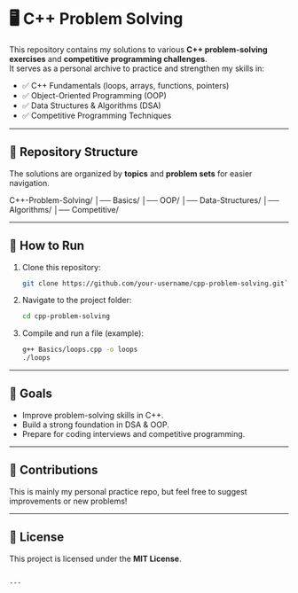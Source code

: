 
# 🖥️ C++ Problem Solving

This repository contains my solutions to various **C++ problem-solving exercises** and **competitive programming challenges**.  
It serves as a personal archive to practice and strengthen my skills in:

- ✅ C++ Fundamentals (loops, arrays, functions, pointers)  
- ✅ Object-Oriented Programming (OOP)  
- ✅ Data Structures & Algorithms (DSA)  
- ✅ Competitive Programming Techniques  

---

## 📂 Repository Structure
The solutions are organized by **topics** and **problem sets** for easier navigation.


C++-Problem-Solving/
│── Basics/
│── OOP/
│── Data-Structures/
│── Algorithms/
│── Competitive/


---

## 🚀 How to Run
1. Clone this repository:
   ```bash
   git clone https://github.com/your-username/cpp-problem-solving.git```

2. Navigate to the project folder:

   ```bash
   cd cpp-problem-solving
   ```
3. Compile and run a file (example):

   ```bash
   g++ Basics/loops.cpp -o loops
   ./loops
   ```

---

## 🎯 Goals

* Improve problem-solving skills in C++.
* Build a strong foundation in DSA & OOP.
* Prepare for coding interviews and competitive programming.

---

## 🤝 Contributions

This is mainly my personal practice repo, but feel free to suggest improvements or new problems!

---

## 📜 License

This project is licensed under the **MIT License**.

```

---


